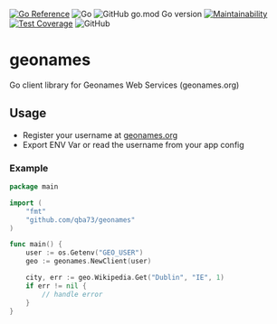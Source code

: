[![Go Reference](https://pkg.go.dev/badge/github.com/qba73/geonames.svg)](https://pkg.go.dev/github.com/qba73/geonames)
![Go](https://github.com/qba73/geonames/workflows/Go/badge.svg)
![GitHub go.mod Go version](https://img.shields.io/github/go-mod/go-version/qba73/geonames)
[![Maintainability](https://api.codeclimate.com/v1/badges/b4cb743c9bb7f5c405ee/maintainability)](https://codeclimate.com/github/qba73/geonames/maintainability)
[![Test Coverage](https://api.codeclimate.com/v1/badges/b4cb743c9bb7f5c405ee/test_coverage)](https://codeclimate.com/github/qba73/geonames/test_coverage)
![GitHub](https://img.shields.io/github/license/qba73/geonames)



# geonames
Go client library for Geonames Web Services (geonames.org)


## Usage

- Register your username at [geonames.org](https://www.geonames.org/login)
- Export ENV Var or read the username from your app config

### Example

```go
package main

import (
	"fmt"
	"github.com/qba73/geonames"
)

func main() {
	user := os.Getenv("GEO_USER")
	geo := geonames.NewClient(user)

	city, err := geo.Wikipedia.Get("Dublin", "IE", 1)
	if err != nil {
		// handle error
	}
}
```
